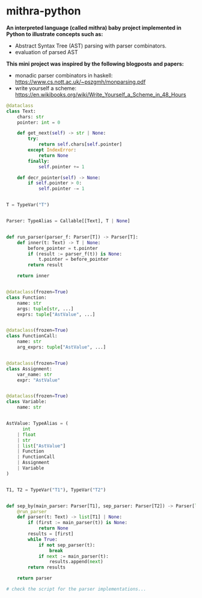 # mithra-python

**An interpreted language (called mithra) baby project implemented in Python to illustrate concepts such as:**
- Abstract Syntax Tree (AST) parsing with parser combinators.
- evaluation of parsed AST

**This mini project was inspired by the following blogposts and papers:**
- monadic parser combinators in haskell: https://www.cs.nott.ac.uk/~pszgmh/monparsing.pdf
- write yourself a scheme: https://en.wikibooks.org/wiki/Write_Yourself_a_Scheme_in_48_Hours

```python
@dataclass
class Text:
    chars: str
    pointer: int = 0

    def get_next(self) -> str | None:
        try:
            return self.chars[self.pointer]
        except IndexError:
            return None
        finally:
            self.pointer += 1

    def decr_pointer(self) -> None:
        if self.pointer > 0:
            self.pointer -= 1


T = TypeVar("T")


Parser: TypeAlias = Callable[[Text], T | None]


def run_parser(parser_f: Parser[T]) -> Parser[T]:
    def inner(t: Text) -> T | None:
        before_pointer = t.pointer
        if (result := parser_f(t)) is None:
            t.pointer = before_pointer
        return result

    return inner


@dataclass(frozen=True)
class Function:
    name: str
    args: tuple[str, ...]
    exprs: tuple["AstValue", ...]


@dataclass(frozen=True)
class FunctionCall:
    name: str
    arg_exprs: tuple["AstValue", ...]


@dataclass(frozen=True)
class Assignment:
    var_name: str
    expr: "AstValue"


@dataclass(frozen=True)
class Variable:
    name: str


AstValue: TypeAlias = (
      int
    | float
    | str
    | list["AstValue"]
    | Function
    | FunctionCall
    | Assignment
    | Variable
)


T1, T2 = TypeVar("T1"), TypeVar("T2")


def sep_by(main_parser: Parser[T1], sep_parser: Parser[T2]) -> Parser[list[T1]]:
    @run_parser
    def parser(t: Text) -> list[T1] | None:
        if (first := main_parser(t)) is None:
            return None
        results = [first]
        while True:
            if not sep_parser(t):
                break
            if next := main_parser(t):
                results.append(next)
        return results

    return parser

# check the script for the parser implementations...
```
